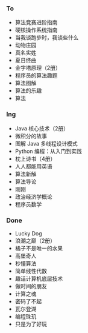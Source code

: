 ### To

- 算法竞赛进阶指南
- 硬核操作系统指南
- 当我谈跑步时，我谈些什么
- 动物庄园
- 真名实姓
- 夏日终曲
- 金字塔原理（2册）
- 程序员的算法趣题
- 算法图解
- 算法的乐趣
- 算法

### Ing

- Java 核心技术（2册）
- 微积分的故事
- 图解 Java 多线程设计模式
- Python 编程：从入门到实践
- 枕上诗书（4册）
- 人人都能用英语
- 算法新解
- 算法导论
- 刚刚
- 政治经济学概论
- 程序员数学

### Done

- Lucky Dog
- 浪潮之巅（2册）
- 橘子不是唯一的水果
- 高堡奇人
- 秒懂算法
- 简单线性代数
- 趣话计算机底层技术
- 做时间的朋友
- 计算之魂
- 密码了不起
- 瓦尔登湖
- 编程珠玑
- 只是为了好玩